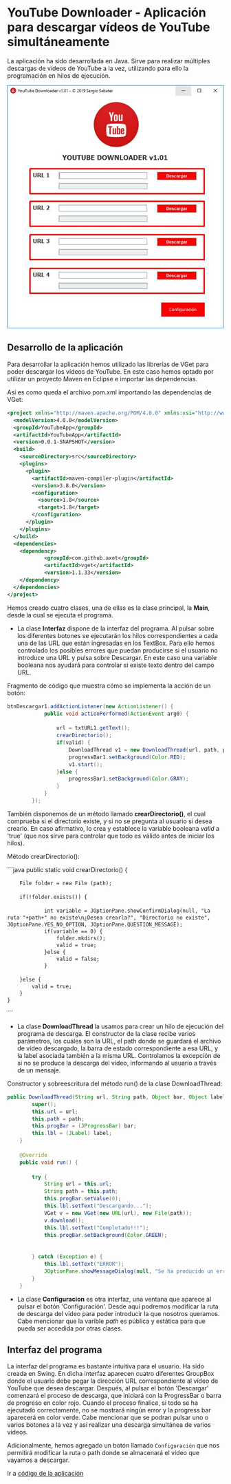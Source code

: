 # YouTube Downloader - Aplicación para descargar vídeos de YouTube simultáneamente

La aplicación ha sido desarrollada en Java. Sirve para realizar múltiples descargas de vídeos de YouTube a la vez, utilizando para ello la programación en hilos de ejecución.

<p align="center">
  <img src="https://github.com/sergiosabater/PSP/blob/master/Recursos/Imagenes/YouTubeDownloader.JPG" width="600"/>
</p>


## Desarrollo de la aplicación

Para desarrollar la aplicación hemos utilizado las librerías de VGet para poder descargar los vídeos de YouTube. En este caso hemos optado por utilizar un proyecto Maven en Eclipse e importar las dependencias.

Así es como queda el archivo pom.xml importando las dependencias de VGet:

```xml
<project xmlns="http://maven.apache.org/POM/4.0.0" xmlns:xsi="http://www.w3.org/2001/XMLSchema-instance" xsi:schemaLocation="http://maven.apache.org/POM/4.0.0 http://maven.apache.org/xsd/maven-4.0.0.xsd">
  <modelVersion>4.0.0</modelVersion>
  <groupId>YouTubeApp</groupId>
  <artifactId>YouTubeApp</artifactId>
  <version>0.0.1-SNAPSHOT</version>
  <build>
    <sourceDirectory>src</sourceDirectory>
    <plugins>
      <plugin>
        <artifactId>maven-compiler-plugin</artifactId>
        <version>3.8.0</version>
        <configuration>
          <source>1.8</source>
          <target>1.8</target>
        </configuration>
      </plugin>
    </plugins>
  </build>
  <dependencies>
  	<dependency>
            <groupId>com.github.axet</groupId>
            <artifactId>vget</artifactId>
            <version>1.1.33</version>
    </dependency>
  </dependencies>
</project>

```

Hemos creado cuatro clases, una de ellas es la clase principal, la **Main**, desde la cual se ejecuta el programa.

- La clase **Interfaz** dispone de la interfaz del programa. Al pulsar sobre los diferentes botones se ejecutarán los hilos correspondientes a cada una de las URL que están ingresadas en los TextBox. Para ello hemos controlado los posibles errores que puedan producirse si el usuario no introduce una URL y pulsa sobre Descargar. En este caso una variable booleana nos ayudará para controlar si existe texto dentro del campo URL.

Fragmento de código que muestra cómo se implementa la acción de un botón:

```java
btnDescargar1.addActionListener(new ActionListener() {
			public void actionPerformed(ActionEvent arg0) {
				
				url = txtURL1.getText();
				crearDirectorio();
				if(valid) {
					DownloadThread v1 = new DownloadThread(url, path, progressBar1, Lbl_1);
					progressBar1.setBackground(Color.RED);
					v1.start();
				}else {
					progressBar1.setBackground(Color.GRAY);
				}
			}
		});
```


También disponemos de un método llamado **crearDirectorio()**, el cual comprueba si el directorio existe, y si no se pregunta al usuario si desea crearlo. En caso afirmativo, lo crea y establece la variable booleana *valid* a 'true' (que nos sirve para controlar que todo es válido antes de iniciar los hilos).

Método crearDirectorio():

´´´java
public static void crearDirectorio() {
		
		File folder = new File (path);
		
		if(!folder.exists()) {

				int variable = JOptionPane.showConfirmDialog(null, "La ruta "+path+" no existe\n¿Desea crearla?", "Directorio no existe", JOptionPane.YES_NO_OPTION, JOptionPane.QUESTION_MESSAGE);
				if(variable == 0) {
					folder.mkdirs();
					valid = true;
				}else {
					valid = false;
				}
				
		}else {
			valid = true;
		}
	}
´´´

- La clase **DownloadThread** la usamos para crear un hilo de ejecución del programa de descarga. El constructor de la clase recibe varios parámetros, los cuales son la URL, el path donde se guardará el archivo de vídeo descargado, la barra de estado correspondiente a esa URL, y la label asociada también a la misma URL. Controlamos la excepción de si no se produce la descarga del vídeo, informando al usuario a través de un mensaje.

Constructor y sobreescritura del método run() de la clase DownloadThread:

```java
public DownloadThread(String url, String path, Object bar, Object label ) {
		super();
		this.url = url;
		this.path = path;
		this.progBar = (JProgressBar) bar;
		this.lbl = (JLabel) label;
	}

	@Override
	public void run() {
		
		try {
            String url = this.url;
            String path = this.path;
            this.progBar.setValue(0);
            this.lbl.setText("Descargando...");
            VGet v = new VGet(new URL(url), new File(path));
            v.download();
            this.lbl.setText("Completado!!!");
            this.progBar.setBackground(Color.GREEN);
            

        } catch (Exception e) {
        	this.lbl.setText("ERROR");
        	JOptionPane.showMessageDialog(null, "Se ha producido un error. Compruebe la dirección URL", "ATENCIÓN", JOptionPane.ERROR_MESSAGE);
        }
	}

```

- La clase **Configuracion** es otra interfaz, una ventana que aparece al pulsar el botón 'Configuración'. Desde aquí podremos modificar la ruta de descarga del vídeo para poder introducir la que nosotros queramos. Cabe mencionar que la varible *path* es pública y estática para que pueda ser accedida por otras clases.


## Interfaz del programa

La interfaz del programa es bastante intuitiva para el usuario. Ha sido creada en Swing. En dicha interfaz aparecen cuatro diferentes GroupBox donde el usuario debe pegar la dirección URL correspondiente al vídeo de YouTube que desea descargar. Después, al pulsar el botón 'Descargar' comenzará el proceso de descarga, que iniciará con la ProgressBar o barra de progreso en color rojo. Cuando el proceso finalice, si todo se ha ejecutado correctamente, no se mostrará ningún error y la progress bar aparecerá en color verde. Cabe mencionar que se podran pulsar uno o varios botones a la vez y así realizar una descarga simultánea de varios vídeos.

Adicionalmente, hemos agregado un botón llamado `Configuración` que nos permitirá modificar la ruta o path donde se almacenará el vídeo que vayamos a descargar.



Ir a [código de la aplicación](https://github.com/sergiosabater/PSP/tree/master/Actividades%20Java/YouTubeDownloader)






